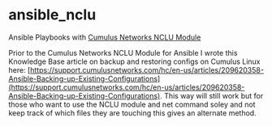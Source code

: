 # ansible_nclu
Ansible Playbooks with [Cumulus Networks NCLU Module](http://docs.ansible.com/ansible/latest/nclu_module.html)

Prior to the Cumulus Networks NCLU Module for Ansible I wrote this Knowledge Base article on backup and restoring configs on Cumulus Linux here: [https://support.cumulusnetworks.com/hc/en-us/articles/209620358-Ansible-Backing-up-Existing-Configurations](https://support.cumulusnetworks.com/hc/en-us/articles/209620358-Ansible-Backing-up-Existing-Configurations).  This way will still work but for those who want to use the NCLU module and net command soley and not keep track of which files they are touching this gives an alternate method.
